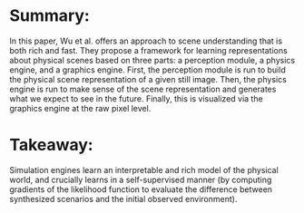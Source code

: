 # Summary: 

In this paper, Wu et al. offers an approach to scene understanding that is both rich and fast. They propose a framework for learning representations about physical scenes based on three parts: a perception module, a physics engine, and a graphics engine. First, the perception module is run to build the physical scene representation of a given still image. Then, the physics engine is run to make sense of the scene representation and generates what we expect to see in the future. Finally, this is visualized via the graphics engine at the raw pixel level.

# Takeaway:
Simulation engines learn an interpretable and rich model of the physical world, and crucially learns in a self-supervised manner (by computing gradients of the likelihood function to evaluate the difference between synthesized scenarios and the initial observed environment).
